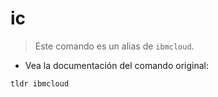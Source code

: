 # ic

> Este comando es un alias de `ibmcloud`.

- Vea la documentación del comando original:

`tldr ibmcloud`
